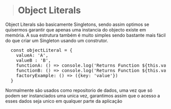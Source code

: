 > # Object Literals

Object Literals são basicamente Singletons, sendo assim optimos se quisermos garantir que apenas uma instancia do objecto existe em memória. A sua estrutura também é muito simples sendo bastante mais fácil do que criar um Singleton usando um construtor.

<pre>
  const objectLiteral = {
    valueA: 'A',
    valueB : 'B',
    functionA: () => console.log('Returns Function ${this.valueA}'),
    functionB: () => console.log('Returns Function ${this.valueB}');
    factoryExample: () => ({key: 'value'})
  }
</pre>

Normalmente são usados como repositorio de dados, uma vez que só podem ser instanciados uma unica vez, garantimos assim que o acesso a esses dados seja unico em qualquer parte da aplicação
